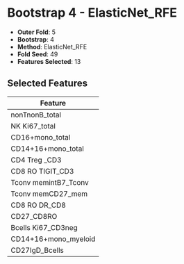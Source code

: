 # Bootstrap 4 - ElasticNet_RFE

- **Outer Fold**: 5
- **Bootstrap**: 4
- **Method**: ElasticNet_RFE
- **Fold Seed**: 49
- **Features Selected**: 13

## Selected Features

| Feature |
|---------|
| nonTnonB_total |
| NK Ki67_total |
| CD16+mono_total |
| CD14+16+mono_total |
| CD4 Treg _CD3 |
| CD8 RO TIGIT_CD3 |
| Tconv memintB7_Tconv |
| Tconv memCD27_mem |
| CD8 RO DR_CD8 |
| CD27_CD8RO |
| Bcells Ki67_CD3neg |
| CD14+16+mono_myeloid |
| CD27IgD_Bcells |
